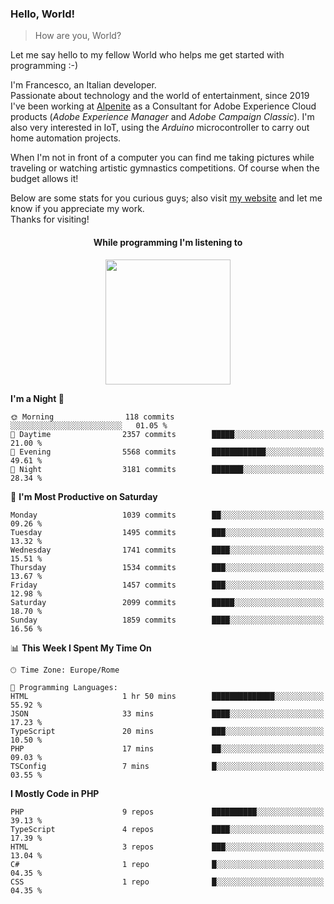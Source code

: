 ### Hello, World!

> How are you, World?

Let me say hello to my fellow World who helps me get started with programming :-)

I'm Francesco, an Italian developer.  
Passionate about technology and the world of entertainment, since 2019 I've been working at [Alpenite](https://www.alpenite.com) as a Consultant for Adobe Experience Cloud products (*Adobe Experience Manager* and *Adobe Campaign Classic*). I'm also very interested in IoT, using the *Arduino* microcontroller to carry out home automation projects.

When I'm not in front of a computer you can find me taking pictures while traveling or watching artistic gymnastics competitions. Of course when the budget allows it!

Below are some stats for you curious guys; also visit [my website](https://www.francescorega.eu) and let me know if you appreciate my work.  
Thanks for visiting!

<div align="center">
  <h4>While programming I'm listening to</h4>
  <a href="https://apps.francescorega.eu/now-playing/11147232609" target="_blank"><img src="https://apps.francescorega.eu/now-playing/11147232609" width="200"></a>
</div>

<!--START_SECTION:waka-->
**I'm a Night 🦉** 

```text
🌞 Morning                118 commits         ░░░░░░░░░░░░░░░░░░░░░░░░░   01.05 % 
🌆 Daytime                2357 commits        █████░░░░░░░░░░░░░░░░░░░░   21.00 % 
🌃 Evening                5568 commits        ████████████░░░░░░░░░░░░░   49.61 % 
🌙 Night                  3181 commits        ███████░░░░░░░░░░░░░░░░░░   28.34 % 
```
📅 **I'm Most Productive on Saturday** 

```text
Monday                   1039 commits        ██░░░░░░░░░░░░░░░░░░░░░░░   09.26 % 
Tuesday                  1495 commits        ███░░░░░░░░░░░░░░░░░░░░░░   13.32 % 
Wednesday                1741 commits        ████░░░░░░░░░░░░░░░░░░░░░   15.51 % 
Thursday                 1534 commits        ███░░░░░░░░░░░░░░░░░░░░░░   13.67 % 
Friday                   1457 commits        ███░░░░░░░░░░░░░░░░░░░░░░   12.98 % 
Saturday                 2099 commits        █████░░░░░░░░░░░░░░░░░░░░   18.70 % 
Sunday                   1859 commits        ████░░░░░░░░░░░░░░░░░░░░░   16.56 % 
```


📊 **This Week I Spent My Time On** 

```text
🕑︎ Time Zone: Europe/Rome

💬 Programming Languages: 
HTML                     1 hr 50 mins        ██████████████░░░░░░░░░░░   55.92 % 
JSON                     33 mins             ████░░░░░░░░░░░░░░░░░░░░░   17.23 % 
TypeScript               20 mins             ███░░░░░░░░░░░░░░░░░░░░░░   10.50 % 
PHP                      17 mins             ██░░░░░░░░░░░░░░░░░░░░░░░   09.03 % 
TSConfig                 7 mins              █░░░░░░░░░░░░░░░░░░░░░░░░   03.55 % 
```

**I Mostly Code in PHP** 

```text
PHP                      9 repos             ██████████░░░░░░░░░░░░░░░   39.13 % 
TypeScript               4 repos             ████░░░░░░░░░░░░░░░░░░░░░   17.39 % 
HTML                     3 repos             ███░░░░░░░░░░░░░░░░░░░░░░   13.04 % 
C#                       1 repo              █░░░░░░░░░░░░░░░░░░░░░░░░   04.35 % 
CSS                      1 repo              █░░░░░░░░░░░░░░░░░░░░░░░░   04.35 % 
```




<!--END_SECTION:waka-->
